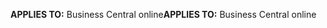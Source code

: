 <span data-ttu-id="aa8a5-101">**APPLIES TO:** Business Central online</span><span class="sxs-lookup"><span data-stu-id="aa8a5-101">**APPLIES TO:** Business Central online</span></span>